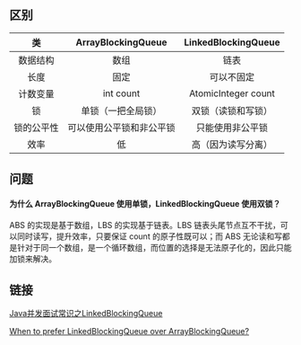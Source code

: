 ## 区别
|     类     |    ArrayBlockingQueue    | LinkedBlockingQueue |
| :--------: | :----------------------: | :-----------------: |
|  数据结构  |           数组           |        链表         |
|    长度    |           固定           |     可以不固定      |
|  计数变量  |        int count         | AtomicInteger count |
|     锁     |    单锁（一把全局锁）    | 双锁（读锁和写锁）  |
| 锁的公平性 | 可以使用公平锁和非公平锁 |  只能使用非公平锁   |
|    效率    |            低            | 高（因为读写分离）  |

## 问题
#### 为什么 ArrayBlockingQueue 使用单锁，LinkedBlockingQueue 使用双锁？
ABS 的实现是基于数组，LBS 的实现基于链表。LBS 链表头尾节点互不干扰，可以同时读写，提升效率，只要保证 count 的原子性既可以；而 ABS 无论读和写都是针对于同一个数组，是一个循环数组，而位置的选择是无法原子化的，因此只能加锁来解决。

## 链接
[Java并发面试常识之LinkedBlockingQueue](https://my.oschina.net/xpbob/blog/995836)

[When to prefer LinkedBlockingQueue over ArrayBlockingQueue?](https://stackoverflow.com/questions/35967792/when-to-prefer-linkedblockingqueue-over-arrayblockingqueue/35975458#:~:text=ArrayBlockingQueue%20can%20be%20created%20with,will%20cost%20you%20in%20throughput.&text=LinkedBlockingQueue%20should%20have%20better%20throughput,the%20head%20and%20the%20tail.)